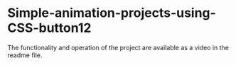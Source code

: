 # Simple-animation-projects-using-CSS-button12
The functionality and operation of the project are available as a video in the readme file.
